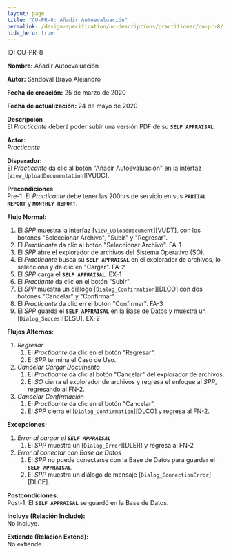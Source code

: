```yaml
---
layout: page
title: "CU-PR-8: Añadir Autoevaluación"
permalink: /design-specification/uc-descriptions/practitioner/cu-pr-8/
hide_hero: true
---
```


**ID:** CU-PR-8

**Nombre:** Añadir Autoevaluación

**Autor:** Sandoval Bravo Alejandro

**Fecha de creación:** 25 de marzo de 2020

**Fecha de actualización:** 24 de mayo de 2020

**Descripción**  
El *Practicante* deberá poder subir una versión PDF de su **`SELF APPRAISAL`**.

**Actor:**  
*Practicante*

**Disparador:**  
El *Practicante* da clic al botón "Añadir Autoevaluación" en la interfaz [`View_UploadDocumentation`][VUDC].

**Precondiciones**  
Pre-1. El *Practicante* debe tener las 200hrs de servicio en sus **`PARTIAL REPORT`** y **`MONTHLY REPORT`**.

**Flujo Normal:**
  1. El *SPP* muestra la interfaz [`View_UploadDocument`][VUDT], con los botones "Seleccionar Archivo", "Subir" y "Regresar".
  2. El *Practicante* da clic al botón "Seleccionar Archivo". FA-1
  3. El *SPP* abre el explorador de archivos del Sistema Operativo (SO).
  4. El *Practicante* busca su **`SELF APPRAISAL`** en el explorador de archivos, lo selecciona y da clic en "Cargar". FA-2
  5. El *SPP* carga el **`SELF APPRAISAL`**. EX-1
  6. El *Practiante* da clic en el botón "Subir".
  7. El *SPP* muestra un diálogo [`Dialog_Confirmation`][DLCO] con dos botones "Cancelar" y "Confirmar".
  8. El *Practicante* da clic en el botón "Confirmar". FA-3
  9. El *SPP* guarda el **`SELF APPRAISAL`** en la Base de Datos y muestra un [`Dialog_Succes`][DLSU]. EX-2

**Flujos Alternos:**
  1. *Regresar*
     1. El *Practicante* da clic en el botón "Regresar".
     2. El *SPP* termina el Caso de Uso.
  2. *Cancelar Cargar Documento*
     1. El *Practicante* da clic al botón "Cancelar" del explorador de archivos.
     2. El *SO* cierra el explorador de archivos y regresa el enfoque al *SPP*, regresando al FN-2.
  3. *Cancelar Confirmación*
     1. El *Practicante* da clic en el botón "Cancelar".
     2. El *SPP* cierra el [`Dialog_Confirmation`][DLCO] y regresa al FN-2.

**Excepciones:**
   1. *Error al cargar el **`SELF APPRAISAL`***
      1. El *SPP* muestra un [`Dialog_Error`][DLER] y regresa al FN-2
   2. *Error al conectar con Base de Datos*
      1. El *SPP* no puede conectarse con la Base de Datos para guardar el **`SELF APPRAISAL`**.
      2. El *SPP* muestra un diálogo de mensaje [`Dialog_ConnectionError`][DLCE].

**Postcondiciones:**  
Post-1. El **`SELF APPRAISAL`** se guardó en la Base de Datos.

**Incluye (Relación Include):**  
No incluye.

**Extiende (Relación Extend):**  
No extiende.